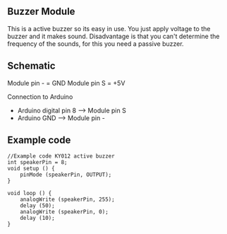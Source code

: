  
Buzzer Module
-----

This is a active buzzer so its easy in use. You just apply voltage to the buzzer and it makes sound. Disadvantage is that you can't determine the frequency of the sounds, for this you need a passive buzzer.

Schematic
-----

Module pin - = GND Module pin S = +5V

Connection to Arduino

+   Arduino digital pin 8 --> Module pin S
+   Arduino GND --> Module pin -

Example code
-----

    //Example code KY012 active buzzer
    int speakerPin = 8;
    void setup () {
        pinMode (speakerPin, OUTPUT);
    }
    
    void loop () {
        analogWrite (speakerPin, 255);
        delay (50);
        analogWrite (speakerPin, 0);
        delay (10);
    }
